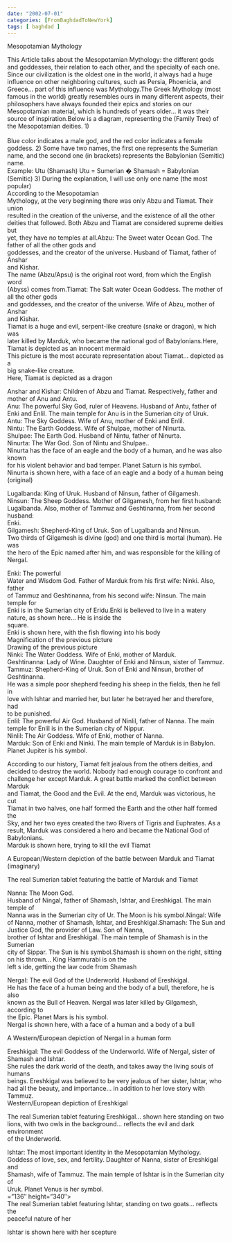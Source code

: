 ```yaml
---
date: "2002-07-01"
categories: [FromBaghdadToNewYork]
tags: [ baghdad ]
---
```


Mesopotamian Mythology

This Article talks about the Mesopotamian Mythology: the different gods and goddesses, their relation to each other, and the specialty of each one. Since our civilization is the oldest one in the world, it always had a huge influence on other neighboring cultures, such as Persia, Phoenicia, and Greece… part of this influence was Mythology.The Greek Mythology (most famous in the world) greatly resembles ours in many different aspects, their philosophers have always founded their epics and stories on our Mesopotamian material, which is hundreds of years older… it was their source of inspiration.Below is a diagram, representing the (Family Tree) of the Mesopotamian deities. 1)  
[](https://www.flickr.com/photos/shahrayar/4291650660/ "mythology_mod by lnyousif, on Flickr")  
Blue color indicates a male god, and the red color indicates a female goddess. 2) Some have two names, the first one represents the Sumerian name, and the second one (in brackets) represents the Babylonian (Semitic) name.  
Example: Utu (Shamash) Utu = Sumerian � Shamash = Babylonian (Semitic) 3) During the explanation, I will use only one name (the most popular)  
According to the Mesopotamian  
Mythology, at the very beginning there was only Abzu and Tiamat. Their union  
resulted in the creation of the universe, and the existence of all the other  
deities that followed. Both Abzu and Tiamat are considered supreme deities but  
yet, they have no temples at all.Abzu: The Sweet water Ocean God. The father of all the other gods and  
goddesses, and the creator of the universe. Husband of Tiamat, father of Anshar  
and Kishar.  
The name (Abzu/Apsu) is the original root word, from which the English word  
(Abyss) comes from.Tiamat: The Salt water Ocean Goddess. The mother of all the other gods  
and goddesses, and the creator of the universe. Wife of Abzu, mother of Anshar  
and Kishar.  
Tiamat is a huge and evil, serpent-like creature (snake or dragon), w hich was  
later killed by Marduk, who became the national god of Babylonians.Here, Tiamat is depicted as an innocent mermaid  
This picture is the most accurate representation about Tiamat… depicted as a  
big snake-like creature.  
Here, Tiamat is depicted as a dragon  
  
Anshar and Kishar: Children of Abzu and Tiamat. Respectively, father and  
mother of Anu and Antu.  
Anu: The powerful Sky God, ruler of Heavens. Husband of Antu, father of  
Enki and Enlil. The main temple for Anu is in the Sumerian city of Uruk.  
Antu: The Sky Goddess. Wife of Anu, mother of Enki and Enlil.  
Nintu: The Earth Goddess. Wife of Shulpae, mother of Ninurta.  
Shulpae: The Earth God. Husband of Nintu, father of Ninurta.  
Ninurta: The War God. Son of Nintu and Shulpae..  
Ninurta has the face of an eagle and the body of a human, and he was also known  
for his violent behavior and bad temper. Planet Saturn is his symbol.  
Ninurta is shown here, with a face of an eagle and a body of a human being  
(original)  
  
Lugalbanda: King of Uruk. Husband of Ninsun, father of Gilgamesh.  
Ninsun: The Sheep Goddess. Mother of Gilgamesh, from her first husband:  
Lugalbanda. Also, mother of Tammuz and Geshtinanna, from her second husband:  
Enki.  
Gilgamesh: Shepherd-King of Uruk. Son of Lugalbanda and Ninsun.  
Two thirds of Gilgamesh is divine (god) and one third is mortal (human). He was  
the hero of the Epic named after him, and was responsible for the killing of  
Nergal.  
  
  
Enki: The powerful  
Water and Wisdom God. Father of Marduk from his first wife: Ninki. Also, father  
of Tammuz and Geshtinanna, from his second wife: Ninsun. The main temple for  
Enki is in the Sumerian city of Eridu.Enki is believed to live in a watery nature, as shown here… He is inside the  
square.  
Enki is shown here, with the fish flowing into his body  
Magnification of the previous picture  
Drawing of the previous picture  
Ninki: The Water Goddess. Wife of Enki, mother of Marduk.  
Geshtinanna: Lady of Wine. Daughter of Enki and Ninsun, sister of Tammuz.  
Tammuz: Shepherd-King of Uruk. Son of Enki and Ninsun, brother of  
Geshtinanna.  
He was a simple poor shepherd feeding his sheep in the fields, then he fell in  
love with Ishtar and married her, but later he betrayed her and therefore, had  
to be punished.  
Enlil: The powerful Air God. Husband of Ninlil, father of Nanna. The main  
temple for Enlil is in the Sumerian city of Nippur.  
Ninlil: The Air Goddess. Wife of Enki, mother of Nanna.  
Marduk: Son of Enki and Ninki. The main temple of Marduk is in Babylon.  
Planet Jupiter is his symbol.  
  
  
  
According to our history, Tiamat felt jealous from the others deities, and  
decided to destroy the world. Nobody had enough courage to confront and  
challenge her except Marduk. A great battle marked the conflict between Marduk  
and Tiamat, the Good and the Evil. At the end, Marduk was victorious, he cut  
Tiamat in two halves, one half formed the Earth and the other half formed the  
Sky, and her two eyes created the two Rivers of Tigris and Euphrates. As a  
result, Marduk was considered a hero and became the National God of Babylonians.  
Marduk is shown here, trying to kill the evil Tiamat  
  
A European/Western depiction of the battle between Marduk and Tiamat (imaginary)  
  
The real Sumerian tablet featuring the battle of Marduk and Tiamat  
  
Nanna: The Moon God.  
Husband of Ningal, father of Shamash, Ishtar, and Ereshkigal. The main temple of  
Nanna was in the Sumerian city of Ur. The Moon is his symbol.Ningal: Wife of Nanna, mother of Shamash, Ishtar, and Ereshkigal.Shamash: The Sun and Justice God, the provider of Law. Son of Nanna,  
brother of Ishtar and Ereshkigal. The main temple of Shamash is in the Sumerian  
city of Sippar. The Sun is his symbol.Shamash is shown on the right, sitting on his thrown… King Hammurabi is on the  
left s ide, getting the law code from Shamash  
  
Nergal: The evil God of the Underworld. Husband of Ereshkigal.  
He has the face of a human being and the body of a bull, therefore, he is also  
known as the Bull of Heaven. Nergal was later killed by Gilgamesh, according to  
the Epic. Planet Mars is his symbol.  
Nergal is shown here, with a face of a human and a body of a bull  
  
A Western/European depiction of Nergal in a human form  
  
Ereshkigal: The evil Goddess of the Underworld. Wife of Nergal, sister of  
Shamash and Ishtar.  
She rules the dark world of the death, and takes away the living souls of humans  
beings. Ereshkigal was believed to be very jealous of her sister, Ishtar, who  
had all the beauty, and importance… in addition to her love story with Tammuz.  
Western/European depiction of Ereshkigal  
  
The real Sumerian tablet featuring Ereshkigal… shown here standing on two  
lions, with two owls in the background… reflects the evil and dark environment  
of the Underworld.  
  
Ishtar: The most important identity in the Mesopotamian Mythology.  
Goddess of love, sex, and fertility. Daughter of Nanna, sister of Ereshkigal and  
Shamash, wife of Tammuz. The main temple of Ishtar is in the Sumerian city of  
Uruk. Planet Venus is her symbol.  
\=”136″ height=”340″>  
The real Sumerian tablet featuring Ishtar, standing on two goats… reflects the  
peaceful nature of her  
  
Ishtar is shown here with her scepture
